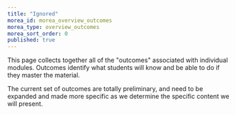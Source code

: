 ```yaml
---
title: "Ignored"
morea_id: morea_overview_outcomes
morea_type: overview_outcomes
morea_sort_order: 0
published: true
---
```


This page collects together all of the "outcomes" associated with individual modules. Outcomes identify what students will know and be able to do if they master the material.

The current set of outcomes are totally preliminary, and need to be expanded and made more specific as we determine the specific content we will present.

<!---  UH/ICS-specific boilerplate. Modify for your own organization.

### Course-level outcomes

Students mastering the material in this course will achieve the following [Student learning outcomes for the ICS undergraduate degree program](http://www.ics.hawaii.edu/academics/undergraduate-degree-programs/student-learning-outcomes-undergraduate/)


  * [A] Students can apply knowledge of computing and mathematics appropriate to the discipline.
  * [B] Students can analyze a problem, and identify and define the computing requirements appropriate to its solution.
  * [C] Students can design, implement, and evaluate a computer-based system, process, component, or program to meet desired needs.
  * [D] Students can function effectively on teams to accomplish a common goal.
  * [E] Students have an understanding of professional, ethical, legal, security and social issues and responsibilities.
  * [F] Students can communicate effectively with a range of audiences.
  * [G] Students can analyze the local and global impact of computing on individuals, organizations, and society.
  * [H] Students can recognize the need for and an ability to engage in continuing professional development.
  * [I] Students can use current techniques, skills, and tools necessary for computing practice.
  * [J] An ability to use and apply current technical concepts and practices in the core information technologies.
  * [K] An ability to identify and analyze user needs and take them into account in the selection, creation, evaluation and administration of computer-based systems.
  * [L] An ability to effectively integrate IT-based solutions into the user environment.
  * [M] An understanding of best practices and standards and their application.
  * [N] An ability to assist in the creation of an effective project plan.

-->
